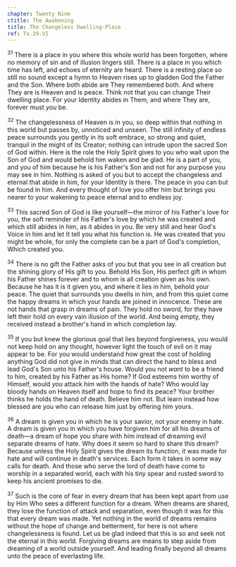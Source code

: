 ```yaml
---
chapter: Twenty Nine
ctitle: The Awakening
title: The Changeless Dwelling-Place
ref: Tx.29.VI
---
```


<sup>31</sup> There is a place in you where this whole world has been forgotten,
where no memory of sin and of illusion lingers still. There is a place
in you which time has left, and echoes of eternity are heard. There is a
resting place so still no sound except a hymn to Heaven rises up to
gladden God the Father and the Son. Where both abide are They remembered
both. And where They are is Heaven and is peace. Think not that you can
change Their dwelling place. For your Identity abides in Them, and where
They are, forever must *you* be.

<sup>32</sup> The changelessness of Heaven is in you, so deep within that nothing
in this world but passes by, unnoticed and unseen. The still infinity of
endless peace surrounds you gently in its soft embrace, so strong and
quiet, tranquil in the might of its Creator; nothing can intrude upon
the sacred Son of God within. Here is the role the Holy Spirit gives to
you who wait upon the Son of God and would behold him waken and be glad.
He is a part of you, and you of him because he is his Father's Son and
not for any purpose you may see in him. Nothing is asked of you but to
accept the changeless and eternal that abide in him, for your Identity
is there. The peace in you can but be found in him. And every thought of
love you offer him but brings you nearer to your wakening to peace
eternal and to endless joy.

<sup>33</sup> This sacred Son of God is like yourself—the mirror of his Father's
love for you, the soft reminder of his Father's love by which he was
created and which still abides in him, as it abides in you. Be very
still and hear God's Voice in him and let It tell you what his function
is. He was created that you might be whole, for only the complete can be
a part of God's completion, Which created you.

<sup>34</sup> There is no gift the Father asks of you but that you see in all
creation but the shining glory of His gift to you. Behold His Son, His
perfect gift in whom his Father shines forever and to whom is all
creation given as his own. Because he has it is it given you, and where
it lies in him, behold your peace. The quiet that surrounds you dwells
in him, and from this quiet come the happy dreams in which your hands
are joined in innocence. These are not hands that grasp in dreams of
pain. They hold no sword, for they have left their hold on every vain
illusion of the world. And being empty, they received instead a
brother's hand in which completion lay.

<sup>35</sup> If you but knew the glorious goal that lies beyond forgiveness, you
would not keep hold on any thought, however light the touch of evil on
it may appear to be. For you would understand how great the cost of
holding anything God did not give in minds that can direct the hand to
bless and lead God's Son unto his Father's house. Would you not *want*
to be a friend to him, created by his Father as His home? If God esteems
him worthy of Himself, would *you* attack him with the hands of hate?
Who would lay bloody hands on Heaven itself and hope to find its peace?
Your brother thinks he holds the hand of death. Believe him not. But
learn instead how blessed are you who can release him just by offering
him yours.

<sup>36</sup> A dream is given you in which he is your savior, not your enemy in
hate. A dream is given you in which you have forgiven him for all his
dreams of death—a dream of hope you share with him instead of dreaming
evil separate dreams of hate. Why does it seem so hard to share this
dream? Because unless the Holy Spirit gives the dream its function, it
was made for hate and will continue in death's services. Each form it
takes in some way calls for death. And those who serve the lord of death
have come to worship in a separated world, each with his tiny spear and
rusted sword to keep his ancient promises to die.

<sup>37</sup> Such is the core of fear in every dream that has been kept apart from
use by Him Who sees a different function for a dream. When dreams are
shared, they lose the function of attack and separation, even though it
was for this that every dream was made. Yet nothing in the world of
dreams remains without the hope of change and betterment, for here is
not where changelessness is found. Let us be glad indeed that this is so
and seek not the eternal in this world. Forgiving dreams are means to
step aside from dreaming of a world outside yourself. And leading
finally beyond all dreams unto the peace of everlasting life.

